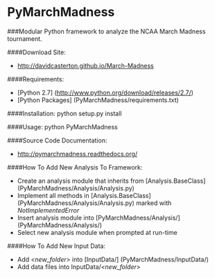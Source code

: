 PyMarchMadness
=============
###Modular Python framework to analyze the NCAA March Madness tournament.

####Download Site:
- http://davidcasterton.github.io/March-Madness

####Requirements:
  - [Python 2.7] (http://www.python.org/download/releases/2.7/)
  - [Python Packages] (PyMarchMadness/requirements.txt)

####Installation:
    python setup.py install

####Usage:
    python PyMarchMadness
    
####Source Code Documentation:
- http://pymarchmadness.readthedocs.org/

####How To Add New Analysis To Framework:
  - Create an analysis module that inherits from [Analysis.BaseClass] (PyMarchMadness/Analysis/Analysis.py)
  - Implement all methods in [Analysis.BaseClass] (PyMarchMadness/Analysis/Analysis.py) marked with *NotImplementedError*
  - Insert analysis module into [PyMarchMadness/Analysis/] (PyMarchMadness/Analysis/)
  - Select new analysis module when prompted at run-time

####How To Add New Input Data:
- Add *\<new_folder\>* into [InputData/] (PyMarchMadness/InputData/)
- Add data files into InputData/*\<new_folder\>*
